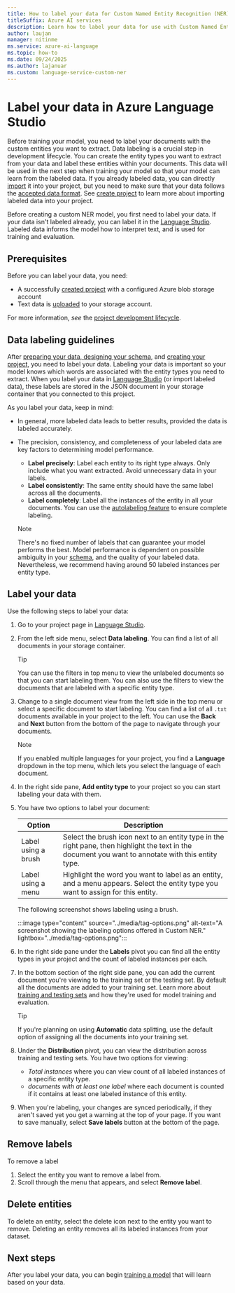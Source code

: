 ```yaml
---
title: How to label your data for Custom Named Entity Recognition (NER)
titleSuffix: Azure AI services
description: Learn how to label your data for use with Custom Named Entity Recognition (NER).
author: laujan
manager: nitinme
ms.service: azure-ai-language
ms.topic: how-to
ms.date: 09/24/2025
ms.author: lajanuar
ms.custom: language-service-custom-ner
---
```


# Label your data in Azure Language Studio

Before training your model, you need to label your documents with the custom entities you want to extract. Data labeling is a crucial step in development lifecycle. You can create the entity types you want to extract from your data and label these entities within your documents. This data will be used in the next step when training your model so that your model can learn from the labeled data. If you already labeled data, you can directly [import](create-project.md#import-project) it into your project, but you need to make sure that your data follows the [accepted data format](../concepts/data-formats.md). See [create project](create-project.md#import-project) to learn more about importing labeled data into your project.

Before creating a custom NER model, you first need to label your data. If your data isn't labeled already, you can label it in the [Language Studio](https://aka.ms/languageStudio). Labeled data informs the model how to interpret text, and is used for training and evaluation.

## Prerequisites

Before you can label your data, you need:

* A successfully [created project](create-project.md) with a configured Azure blob storage account
* Text data is [uploaded](design-schema.md#data-preparation) to your storage account.

For more information, *see* the [project development lifecycle](../overview.md#project-development-lifecycle).

## Data labeling guidelines

After [preparing your data, designing your schema](design-schema.md), and [creating your project](create-project.md), you need to label your data. Labeling your data is important so your model knows which words are associated with the entity types you need to extract. When you label your data in [Language Studio](https://aka.ms/languageStudio) (or import labeled data), these labels are stored in the JSON document in your storage container that you connected to this project. 

As you label your data, keep in mind:

* In general, more labeled data leads to better results, provided the data is labeled accurately.

* The precision, consistency, and completeness of your labeled data are key factors to determining model performance. 

    * **Label precisely**: Label each entity to its right type always. Only include what you want extracted. Avoid unnecessary data in your labels.
    * **Label consistently**:  The same entity should have the same label across all the documents.
    * **Label completely**: Label all the instances of the entity in all your documents. You can use the [autolabeling feature](use-autolabeling.md) to ensure complete labeling.

   > [!NOTE]
   > There's no fixed number of labels that can guarantee your model performs the best. Model performance is dependent on possible ambiguity in your [schema](design-schema.md), and the quality of your labeled data. Nevertheless, we recommend having around 50 labeled instances per entity type.

## Label your data

Use the following steps to label your data:

1. Go to your project page in [Language Studio](https://aka.ms/languageStudio).

2. From the left side menu, select **Data labeling**. You can find a list of all documents in your storage container.

    <!--:::image type="content" source="../media/tagging-files-view.png" alt-text="A screenshot showing the Language Studio screen for labeling data." lightbox="../media/tagging-files-view.png":::-->

    >[!TIP]
    > You can use the filters in top menu to view the unlabeled documents so that you can start labeling them.
    > You can also use the filters to view the documents that are labeled with a specific entity type.

3. Change to a single document view from the left side in the top menu or select a specific document to start labeling. You can find a list of all `.txt` documents available in your project to the left. You can use the **Back** and **Next** button from the bottom of the page to navigate through your documents.

    > [!NOTE]
    > If you enabled multiple languages for your project, you find a **Language** dropdown in the top menu, which lets you select the language of each document.

4. In the right side pane, **Add entity type** to your project so you can start labeling your data with them.

    <!--:::image type="content" source="../media/tag-1.png" alt-text="A screenshot showing complete data labeling." lightbox="../media/tag-1.png":::-->

6. You have two options to label your document:
    
    |Option |Description  |
    |---------|---------|
    |Label using a brush     | Select the brush icon next to an entity type in the right pane, then highlight the text in the document you want to annotate with this entity type.           |
    |Label using a menu    | Highlight the word you want to label as an entity, and a menu appears. Select the entity type you want to assign for this entity.        |
    
    The following screenshot shows labeling using a brush.
    
    :::image type="content" source="../media/tag-options.png" alt-text="A screenshot showing the labeling options offered in Custom NER." lightbox="../media/tag-options.png":::
    
6. In the right side pane under the **Labels** pivot you can find all the entity types in your project and the count of labeled instances per each.

6. In the bottom section of the right side pane, you can add the current document you're viewing to the training set or the testing set. By default all the documents are added to your training set. Learn more about [training and testing sets](train-model.md#data-splitting) and how they're used for model training and evaluation.

    > [!TIP]
    > If you're planning on using **Automatic** data splitting, use the default option of assigning all the documents into your training set.

7. Under the **Distribution** pivot, you can view the distribution across training and testing sets. You have two options for viewing:
   * *Total instances* where you can view count of all labeled instances of a specific entity type.
   * *documents with at least one label* where each document is counted if it contains at least one labeled instance of this entity.
  
7. When you're labeling, your changes are synced periodically, if they aren't saved yet you get a warning at the top of your page. If you want to save manually, select **Save labels** button at the bottom of the page.

## Remove labels

To remove a label

1. Select the entity you want to remove a label from.
2. Scroll through the menu that appears, and select **Remove label**.

## Delete entities

To delete an entity, select the delete icon next to the entity you want to remove. Deleting an entity removes all its labeled instances from your dataset.

## Next steps

After you label your data, you can begin [training a model](train-model.md) that will learn based on your data.
